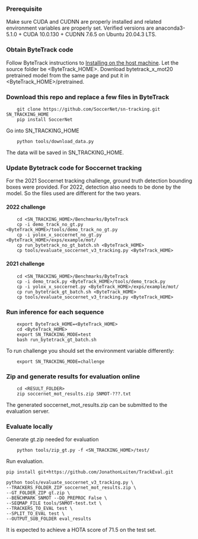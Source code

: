 ### Prerequisite
Make sure CUDA and CUDNN are properly installed and related environment variables are properly set. 
Verified versions are anaconda3-5.1.0 + CUDA 10.0.130 + CUDNN 7.6.5 on Ubuntu 20.04.3 LTS. 

### Obtain ByteTrack code
Follow ByteTrack instructions to [Installing on the host machine](https://github.com/ifzhang/ByteTrack#1-installing-on-the-host-machine).
Let the source folder be <ByteTrack_HOME>.
Download bytetrack_x_mot20 pretrained model from the same page and put it in <ByteTrack_HOME>/pretrained.

### Download this repo and replace a few files in ByteTrack
```
    git clone https://github.com/SoccerNet/sn-tracking.git  SN_TRACKING_HOME
    pip install SoccerNet

```
Go into SN_TRACKING_HOME
```
    python tools/download_data.py
```
The data will be saved in SN_TRACKING_HOME.

### Update Bytetrack code for Soccernet tracking

For the 2021 Soccernet tracking challenge, ground truth detection bounding boxes were provided. For 2022, detection also needs to be done by the model. So the files used are different for the two years.

#### 2022 challenge
```
    cd <SN_TRACKING_HOME>/Benchmarks/ByteTrack
    cp -i demo_track_no_gt.py <ByteTrack_HOME>/tools/demo_track_no_gt.py
    cp -i yolox_x_soccernet_no_gt.py <ByteTrack_HOME>/exps/example/mot/
    cp run_bytetrack_no_gt_batch.sh <ByteTrack_HOME>
    cp tools/evaluate_soccernet_v3_tracking.py <ByteTrack_HOME>
```

#### 2021 challenge
```
    cd <SN_TRACKING_HOME>/Benchmarks/ByteTrack
    cp -i demo_track.py <ByteTrack_HOME>/tools/demo_track.py
    cp -i yolox_x_soccernet.py <ByteTrack_HOME>/exps/example/mot/
    cp run_bytetrack_gt_batch.sh <ByteTrack_HOME>
    cp tools/evaluate_soccernet_v3_tracking.py <ByteTrack_HOME>
```

### Run inference for each sequence
```
    export ByteTrack_HOME=<ByteTrack_HOME>
    cd <ByteTrack_HOME>
    export SN_TRACKING_MODE=test
    bash run_bytetrack_gt_batch.sh
```
To run challenge you should set the environment variable differently:
```
    export SN_TRACKING_MODE=challenge
```

### Zip and generate results for evaluation online
```
    cd <RESULT_FOLDER>
    zip soccernet_mot_results.zip SNMOT-???.txt
```
The generated soccernet_mot_results.zip can be submitted to the evaluation server.

### Evaluate locally

Generate gt.zip needed for evaluation
```
    python tools/zip_gt.py -f <SN_TRACKING_HOME>/test/

```

Run evaluation.

```
pip install git+https://github.com/JonathonLuiten/TrackEval.git

python tools/evaluate_soccernet_v3_tracking.py \
--TRACKERS_FOLDER_ZIP soccernet_mot_results.zip \
--GT_FOLDER_ZIP gt.zip \
--BENCHMARK SNMOT --DO_PREPROC False \
--SEQMAP_FILE tools/SNMOT-test.txt \
--TRACKERS_TO_EVAL test \
--SPLIT_TO_EVAL test \
--OUTPUT_SUB_FOLDER eval_results
```
It is expected to achieve a HOTA score of 71.5 on the test set.

